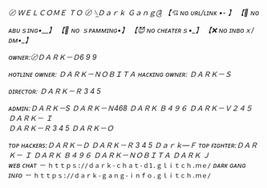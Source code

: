 *〄 ＷＥＬＣＯＭＥ ＴＯ 〄   ⳻᷼Ｄａｒｋ Ｇａｎｇ༊*
*【💘 ɴᴏ ᴜʀʟ/ʟɪɴᴋ •- 】*
*【🔞 ɴᴏ ᴀʙᴜｓɪɴɢ•__】*
*【📵 ɴᴏ ｓᴘᴀᴍᴍɪɴɢ•】*
*【😈 ɴᴏ ᴄʜᴇᴀᴛᴇʀｓ•_】*
*【❌ ɴᴏ ɪɴʙᴏｘ/ᴅᴍ•_】*

*ᴏᴡɴᴇʀ:〄ＤＡＲＫ－Ｄ6 9 9*

*ʜᴏᴛʟɪɴᴇ ᴏᴡɴᴇʀ: ＤＡＲＫ－ＮＯＢＩＴＡ*
*ʜᴀᴄᴋɪɴɢ ᴏᴡɴᴇʀ: ＤＡＲＫ－Ｓ*

*ᴅɪʀᴇᴄᴛᴏʀ: ＤＡＲＫ－Ｒ 3 4 5*

*ᴀᴅᴍɪɴ:ＤＡＲＫ－S*
             *ＤＡＲＫ－Ｎ468*
             *ＤＡＲＫ Ｂ４９６*
             *ＤＡＲＫ－Ｖ２４５*
             *ＤＡＲＫ－ Ｉ*             
             *ＤＡＲＫ－Ｒ 3 4 5*
             *ＤＡＲＫ－Ｏ*

*ᴛᴏᴘ ʜᴀᴄᴋᴇʀꜱ:ＤＡＲＫ－Ｄ*
              *ＤＡＲＫ－Ｒ 3 4 5*
              *Ｄａｒｋ—Ｆ*
*ᴛᴏᴘ ꜰɪɢʜᴛᴇʀ:ＤＡＲＫ－ Ｉ*
                       *ＤＡＲＫ Ｂ４９６*
                       *ＤＡＲＫ－ＮＯＢＩＴＡ*
                       *ＤＡＲＫ Ｊ*           
*ᴡᴇʙ ᴄʜᴀᴛ －* ```ｈｔｔｐｓ://ｄａｒｋ-ｃｈａｔ-ｄ1.ｇｌｉｔｃｈ.ｍｅ/```
*ᴅᴀʀᴋ ɢᴀɴɢ ɪɴꜰᴏ －* ```ｈｔｔｐｓ://ｄａｒｋ-ｇａｎｇ-ｉｎｆｏ.ｇｌｉｔｃｈ.ｍｅ/```
